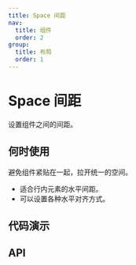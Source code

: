 ```yaml
---
title: Space 间距
nav:
  title: 组件
  order: 2
group:
  title: 布局
  order: 1
---
```


# Space 间距

设置组件之间的间距。

## 何时使用

避免组件紧贴在一起，拉开统一的空间。

* 适合行内元素的水平间距。
* 可以设置各种水平对齐方式。

## 代码演示

<code src="./demo/basic.tsx"></code>

<code src="./demo/vertical.tsx"></code>

<code src="./demo/align.tsx"></code>

<code src="./demo/split.tsx"></code>

<code src="./demo/wrap.tsx"></code>

## API
<API src="./index.tsx"></API>